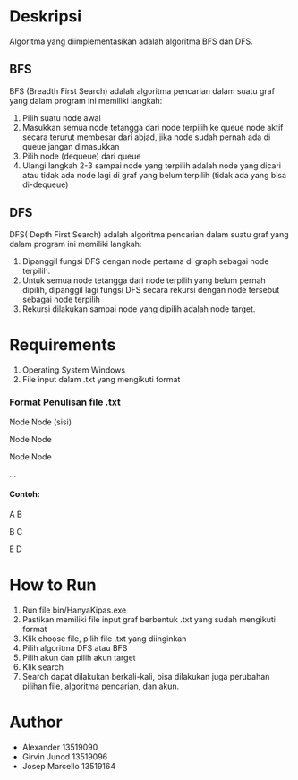 # Deskripsi
Algoritma yang diimplementasikan adalah algoritma BFS dan DFS. 
## BFS
BFS (Breadth First Search) adalah algoritma pencarian dalam suatu graf yang dalam program ini memiliki langkah:
1. Pilih suatu node awal
2. Masukkan semua node tetangga dari node terpilih ke queue node aktif secara terurut membesar dari abjad, jika node sudah pernah ada di queue jangan dimasukkan
3. Pilih node (dequeue) dari queue
4. Ulangi langkah 2-3 sampai node yang terpilih adalah node yang dicari atau tidak ada node lagi di graf yang belum terpilih (tidak ada yang bisa di-dequeue)
## DFS
DFS( Depth First Search) adalah algoritma pencarian dalam suatu graf yang dalam program ini memiliki langkah:
1. Dipanggil fungsi DFS dengan node pertama di graph sebagai node terpilih.
2. Untuk semua node tetangga dari node terpilih yang belum pernah dipilih, dipanggil lagi fungsi DFS secara rekursi dengan node tersebut sebagai node terpilih
3. Rekursi dilakukan sampai node yang dipilih adalah node target.
# Requirements
1. Operating System Windows
2. File input dalam .txt yang mengikuti format
### Format Penulisan file .txt

Node Node (sisi)

Node Node

Node Node

...

#### Contoh:

A B

B C

E D

# How to Run
1. Run file bin/HanyaKipas.exe
2. Pastikan memiliki file input graf berbentuk .txt yang sudah mengikuti format
3. Klik choose file, pilih file .txt yang diinginkan
4. Pilih algoritma DFS atau BFS
5. Pilih akun dan pilih akun target
6. Klik search
7. Search dapat dilakukan berkali-kali, bisa dilakukan juga perubahan pilihan file, algoritma pencarian, dan akun.
# Author
- Alexander 13519090
- Girvin Junod 13519096
- Josep Marcello 13519164
